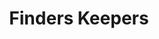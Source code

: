 ---
title: Finders Keepers
year: 1928
opening_date: 1928-01-20
closing_date: 
layout: productions
image:
image_caption:
image_credit:
playbill:
category:
details:
  Theatre: Theatre Jacksonville
cast:
  Mrs. Hampton: Fay Beckett
  Mr. Alldred: George W. Simmons
  Mrs. Alldred: Marguerite Chiasson
  Prologue: Jean Marie Graves
crew:
  Director: Paul Stuart Buchanan
  Lighting: J.W. Elred
  Scenery: 
    - Anne C. Lalor
    - Irene Von Osthoff
  Stage Assistant:
    - Birsa Shepard
    - Cecil Batchelder
    - Charles W. Crooke
    - Karl Bardin
    - Leo Finney
    - Morris Diamond
    - Mrs. Calvin Wells

  Props: 
    - Mrs. O.Z. Tyler
    - Mrs. Thomas L. Snowden
orchestra:
external_links:
---